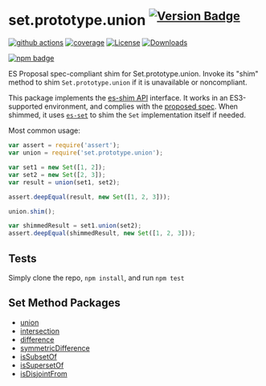 # set.prototype.union <sup>[![Version Badge][npm-version-svg]][package-url]</sup>

[![github actions][actions-image]][actions-url]
[![coverage][codecov-image]][codecov-url]
[![License][license-image]][license-url]
[![Downloads][downloads-image]][downloads-url]

[![npm badge][npm-badge-png]][package-url]

ES Proposal spec-compliant shim for Set.prototype.union. Invoke its "shim" method to shim `Set.prototype.union` if it is unavailable or noncompliant.

This package implements the [es-shim API](https://github.com/es-shims/api) interface. It works in an ES3-supported environment, and complies with the [proposed spec](https://github.com/tc39/proposal-set-methods). When shimmed, it uses [`es-set`](https://npmjs.com/es-set) to shim the `Set` implementation itself if needed.

Most common usage:
```js
var assert = require('assert');
var union = require('set.prototype.union');

var set1 = new Set([1, 2]);
var set2 = new Set([2, 3]);
var result = union(set1, set2);

assert.deepEqual(result, new Set([1, 2, 3]));

union.shim();

var shimmedResult = set1.union(set2);
assert.deepEqual(shimmedResult, new Set([1, 2, 3]));
```

## Tests
Simply clone the repo, `npm install`, and run `npm test`

## Set Method Packages
 - [union](https://npmjs.com/set.prototype.union)
 - [intersection](https://npmjs.com/set.prototype.intersection)
 - [difference](https://npmjs.com/set.prototype.difference)
 - [symmetricDifference](https://npmjs.com/set.prototype.symmetricdifference)
 - [isSubsetOf](https://npmjs.com/set.prototype.issubsetof)
 - [isSupersetOf](https://npmjs.com/set.prototype.issupersetof)
 - [isDisjointFrom](https://npmjs.com/set.prototype.isdisjointfrom)

[package-url]: https://npmjs.com/package/set.prototype.union
[npm-version-svg]: http://versionbadg.es/es-shims/Set.prototype.union.svg
[deps-svg]: https://david-dm.org/es-shims/Set.prototype.union.svg
[deps-url]: https://david-dm.org/es-shims/Set.prototype.union
[dev-deps-svg]: https://david-dm.org/es-shims/Set.prototype.union/dev-status.svg
[dev-deps-url]: https://david-dm.org/es-shims/Set.prototype.union#info=devDependencies
[testling-svg]: https://ci.testling.com/es-shims/Set.prototype.union.png
[testling-url]: https://ci.testling.com/es-shims/Set.prototype.union
[npm-badge-png]: https://nodei.co/npm/set.prototype.union.png?downloads=true&stars=true
[license-image]: http://img.shields.io/npm/l/set.prototype.union.svg
[license-url]: LICENSE
[downloads-image]: http://img.shields.io/npm/dm/set.prototype.union.svg
[downloads-url]: http://npm-stat.com/charts.html?package=set.prototype.union
[codecov-image]: https://codecov.io/gh/es-shims/Set.prototype.union/branch/main/graphs/badge.svg
[codecov-url]: https://app.codecov.io/gh/es-shims/Set.prototype.union/
[actions-image]: https://img.shields.io/endpoint?url=https://github-actions-badge-u3jn4tfpocch.runkit.sh/es-shims/Set.prototype.union
[actions-url]: https://github.com/es-shims/Set.prototype.union/actions
